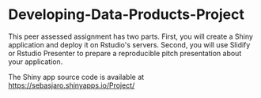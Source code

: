 # Developing-Data-Products-Project

This peer assessed assignment has two parts. First, you will create a Shiny application and deploy it on Rstudio's servers. Second, you will use Slidify or Rstudio Presenter to prepare a reproducible pitch presentation about your application.

The Shiny app source code is available at
https://sebasjaro.shinyapps.io/Project/
